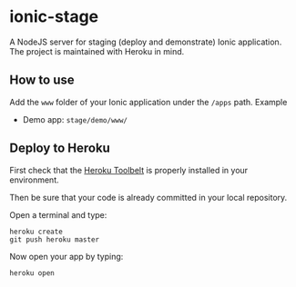 # ionic-stage
A NodeJS server for staging (deploy and demonstrate) Ionic application. The project is maintained with Heroku in mind.

## How to use
Add the `www` folder of your Ionic application under the `/apps` path. Example

* Demo app: `stage/demo/www/`

## Deploy to Heroku
First check that the [Heroku Toolbelt](https://toolbelt.heroku.com/) is properly installed in your environment.

Then be sure that your code is already committed in your local repository.

Open a terminal and type:

```
heroku create
git push heroku master
```

Now open your app by typing:

```
heroku open
```
